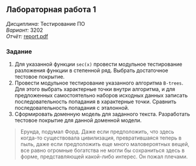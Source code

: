 ## Лабораторная работа 1
*Дисциплина:* Тестирование ПО<br/>
*Вариант:* 3202<br/>
*Отчёт:* [report.pdf](https://github.com/ANegrash/TPO_lab1/blob/master/report.pdf)
### Задание
1. Для указанной функции `sec(x)` провести модульное тестирование разложения функции в степенной ряд. Выбрать достаточное тестовое покрытие.
2. Провести модульное тестирование указанного алгоритма `B-trees`. Для этого выбрать характерные точки внутри алгоритма, и для предложенных самостоятельно наборов исходных данных записать последовательность попадания в характерные точки. Сравнить последовательность попадания с эталонной.
3. Сформировать доменную модель для заданного текста.  Разработать тестовое покрытие для данной доменной модели.
> Ерунда, подумал Форд. Даже если предположить, что здесь когда-то существовала цивилизация, превратившаяся теперь в пыль, даже если предположить еще много маловероятных вещей, все равно огромные богатства не могли бы сохраниться здесь в форме, представляющей какой-либо интерес. Он пожал плечами.
